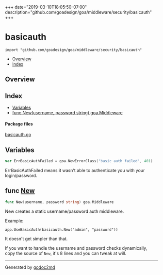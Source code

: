+++
date="2019-03-10T18:05:50-07:00"
description="github.com/goadesign/goa/middleware/security/basicauth"
+++


# basicauth
`import "github.com/goadesign/goa/middleware/security/basicauth"`

* [Overview](#pkg-overview)
* [Index](#pkg-index)

## <a name="pkg-overview">Overview</a>



## <a name="pkg-index">Index</a>
* [Variables](#pkg-variables)
* [func New(username, password string) goa.Middleware](#New)


#### <a name="pkg-files">Package files</a>
[basicauth.go](/src/github.com/goadesign/goa/middleware/security/basicauth/basicauth.go) 



## <a name="pkg-variables">Variables</a>
``` go
var ErrBasicAuthFailed = goa.NewErrorClass("basic_auth_failed", 401)
```
ErrBasicAuthFailed means it wasn't able to authenticate you with your login/password.



## <a name="New">func</a> [New](/src/target/basicauth.go?s=559:609#L23)
``` go
func New(username, password string) goa.Middleware
```
New creates a static username/password auth middleware.

Example:


	app.UseBasicAuth(basicauth.New("admin", "password"))

It doesn't get simpler than that.

If you want to handle the username and password checks dynamically,
copy the source of `New`, it's 8 lines and you can tweak at will.








- - -
Generated by [godoc2md](http://godoc.org/github.com/davecheney/godoc2md)
